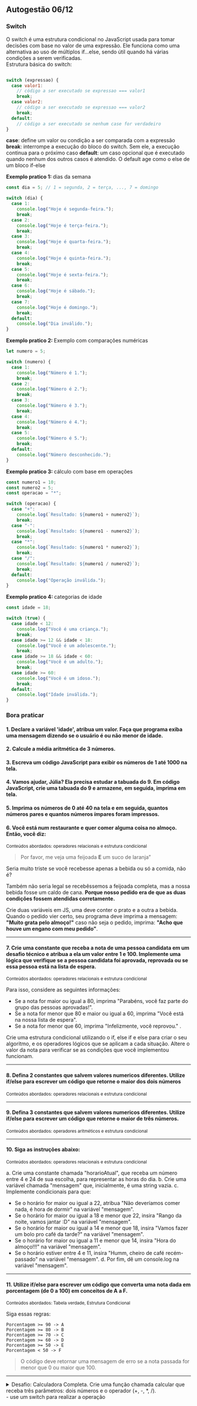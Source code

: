 ## Autogestão 06/12

### Switch 
O switch é uma estrutura condicional no JavaScript usada para tomar decisões com base no valor de uma expressão. Ele funciona como uma alternativa ao uso de múltiplos if...else, sendo útil quando há várias condições a serem verificadas.
<br>
Estrutura básica do switch:

```javascript

switch (expressao) {
  case valor1:
    // código a ser executado se expressao === valor1
    break;
  case valor2:
    // código a ser executado se expressao === valor2
    break;
  default:
    // código a ser executado se nenhum case for verdadeiro
}

```

 <b>case</b>: define um valor ou condição a ser comparada com a expressão
 <b>break</b>: interrompe a execução do bloco do switch. Sem ele, a execução continua para o próximo caso
 <b>default</b>: um caso opcional que é executado quando nenhum dos outros casos é atendido. O default age como o else de um bloco if-else


  <b>Exemplo pratico 1: </b> dias da semana

```javascript
const dia = 5; // 1 = segunda, 2 = terça, ..., 7 = domingo

switch (dia) {
  case 1:
    console.log("Hoje é segunda-feira.");
    break;
  case 2:
    console.log("Hoje é terça-feira.");
    break;
  case 3:
    console.log("Hoje é quarta-feira.");
    break;
  case 4:
    console.log("Hoje é quinta-feira.");
    break;
  case 5:
    console.log("Hoje é sexta-feira.");
    break;
  case 6:
    console.log("Hoje é sábado.");
    break;
  case 7:
    console.log("Hoje é domingo.");
    break;
  default:
    console.log("Dia inválido.");
}
```

<b>Exemplo pratico 2: </b> Exemplo com comparações numéricas

```javascript
let numero = 5;

switch (numero) {
  case 1:
    console.log("Número é 1.");
    break;
  case 2:
    console.log("Número é 2.");
    break;
  case 3:
    console.log("Número é 3.");
    break;
  case 4:
    console.log("Número é 4.");
    break;
  case 5:
    console.log("Número é 5.");
    break;
  default:
    console.log("Número desconhecido.");
}
```

<b>Exemplo pratico 3: </b> cálculo com base em operações

```javascript
const numero1 = 10;
const numero2 = 5;
const operacao = "*";

switch (operacao) {
  case "+":
    console.log(`Resultado: ${numero1 + numero2}`);
    break;
  case "-":
    console.log(`Resultado: ${numero1 - numero2}`);
    break;
  case "*":
    console.log(`Resultado: ${numero1 * numero2}`);
    break;
  case "/":
    console.log(`Resultado: ${numero1 / numero2}`);
    break;
  default:
    console.log("Operação inválida.");
}
```

<b>Exemplo pratico 4: </b> categorias de idade

```javascript
const idade = 18;

switch (true) {
  case idade < 12:
    console.log("Você é uma criança.");
    break;
  case idade >= 12 && idade < 18:
    console.log("Você é um adolescente.");
    break;
  case idade >= 18 && idade < 60:
    console.log("Você é um adulto.");
    break;
  case idade >= 60:
    console.log("Você é um idoso.");
    break;
  default:
    console.log("Idade inválida.");
}
```

### Bora praticar 

#### 1. Declare a variável 'idade', atribua um valor. Faça que programa exiba uma mensagem dizendo se o usuário é ou não menor de idade.

#### 2. Calcule a média aritmética de 3 números.

#### 3. Escreva um código JavaScript para exibir os números de 1 até 1000 na tela.

#### 4. Vamos ajudar, Júlia? Ela precisa estudar a tabuada do 9. Em código JavaScript, crie uma tabuada do 9 e armazene, em seguida, imprima em tela.

#### 5. Imprima os números de  0 até 40 na tela e em seguida, quantos números pares e quantos números ímpares foram impressos.

#### 6. Você está num restaurante e quer comer alguma coisa no almoço. Então, você diz:
<sub>Conteúdos abordados: operadores relacionais e estrutura condicional</sub>

 > Por favor, me veja uma feijoada **E** um suco de laranja”
 
Seria muito triste se você recebesse apenas a bebida ou só a comida, não é? 

Também não seria legal se recebêssemos a feijoada completa, mas a nossa bebida fosse um caldo de cana. **Porque nosso pedido era de que as duas condições fossem atendidas corretamente.**

Crie duas variáveis em JS, uma deve conter o prato e a outra a bebida. Quando o pedido vier certo, seu programa deve imprima a mensagem: **"Muito grata pelo almoço!"** caso não seja o pedido, imprima: **"Acho que houve um engano com meu pedido"**.

---

#### 7. Crie uma constante que receba a nota de uma pessoa candidata em um desafio técnico e atribua a ela um valor entre 1 e 100. Implemente uma lógica que verifique se a pessoa candidata foi aprovada, reprovada ou se essa pessoa está na lista de espera. 
<sub>Conteúdos abordados: operadores relacionais e estrutura condicional</sub>

Para isso, considere as seguintes informações: 
* Se a nota for maior ou igual a 80, imprima "Parabéns, você faz parte do grupo das pessoas aprovadas!".
* Se a nota for menor que 80 e maior ou igual a 60, imprima "Você está na nossa lista de espera".
* Se a nota for menor que 60, imprima "Infelizmente, você reprovou." .

Crie uma estrutura condicional utilizando o if, else if e else para criar o seu algoritmo, e os operadores lógicos que se aplicam a cada situação. Altere o valor da nota para verificar se as condições que você implementou funcionam.

---

#### 8. Defina 2 constantes que salvem valores numericos diferentes. Utilize if/else para escrever um código que retorne o maior dos dois números
<sub>Conteúdos abordados: operadores relacionais e estrutura condicional</sub>

---

#### 9. Defina 3 constantes que salvem valores numericos diferentes. Utilize if/else para escrever um código que retorne o maior de três números.
<sub>Conteúdos abordados: operadores aritméticos e estrutura condicional</sub>

---

#### 10. Siga as instruções abaixo:
<sub>Conteúdos abordados: operadores relacionais e estrutura condicional</sub>

a. Crie uma constante chamada "horarioAtual", que receba um número entre 4 e 24 de sua escolha, para representar as horas do dia.
b. Crie uma variável chamada "mensagem" que, inicialmente, é uma string vazia. 
c. Implemente condicionais para que: 
  * Se o horário for maior ou igual a 22, atribua "Não deveríamos comer nada, é hora de dormir" na variável "mensagem".
  * Se o horário for maior ou igual a 18 e menor que 22, insira "Rango da noite, vamos jantar :D" na variável "mensagem".
  * Se o horário for maior ou igual a 14 e menor que 18, insira "Vamos fazer um bolo pro café da tarde?" na variável "mensagem". 
  * Se o horário for maior ou igual a 11 e menor que 14, insira "Hora do almoço!!!" na variável "mensagem". 
  * Se o horário estiver entre 4 e 11, insira "Humm, cheiro de café recém-passado" na variável "mensagem". 
d. Por fim, dê um console.log na variável "mensagem".

---

#### 11. Utilize if/else para escrever um código que converta uma nota dada em porcentagem (de 0 a 100) em conceitos de A a F. 
<sub>Conteúdos abordados: Tabela verdade, Estrutura Condicional</sub>

  Siga essas regras:
  ```
  Porcentagem >= 90 -> A
  Porcentagem >= 80 -> B
  Porcentagem >= 70 -> C 
  Porcentagem >= 60 -> D 
  Porcentagem >= 50 -> E
  Porcentagem < 50 -> F
  ```

> O código deve retornar uma mensagem de erro se a nota passada for menor que 0 ou maior que 100.

---

  <details>
    <summary>Desafio: Calculadora Completa. Crie uma função chamada calcular que receba três parâmetros: dois números e o operador (+, -, *, /). <br> 
    - use um switch para realizar a operação
    </summary>
    

```javascript

function calcular(a, b, operador) {
  switch (operador) {
    case "+":
      return a + b;
    case "-":
      return a - b;
    case "*":
      return a * b;
    case "/":
      return a / b;
    default:
      return "Operador inválido!";
  }
}

console.log(calcular(10, 5, "+")); // 15
console.log(calcular(10, 5, "/")); // 2
console.log(calcular(10, 5, "%")); // Operador inválido!

```
  </details>